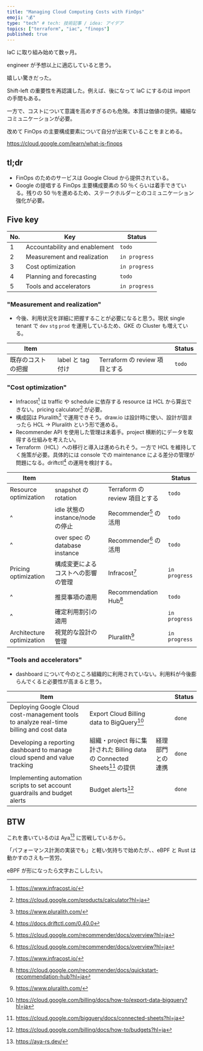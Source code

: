 ```yaml
---
title: "Managing Cloud Computing Costs with FinOps"
emoji: "💰"
type: "tech" # tech: 技術記事 / idea: アイデア
topics: ["terraform", "iac", "finops"]
published: true
---
```

IaC に取り組み始めて数ヶ月。

engineer が予想以上に適応していると思う。

嬉しい驚きだった。

Shift-left の重要性を再認識した。例えば、後になって IaC にするのは import の手間もある。

一方で、コストについて意識を高めすぎるのも危険。本質は価値の提供。繊細なコミュニケーションが必要。

改めて FinOps の主要構成要素について自分が出来ていることをまとめる。

https://cloud.google.com/learn/what-is-finops

## tl;dr
- FinOps のためのサービスは Google Cloud から提供されている。
- Google の提唱する FinOps 主要構成要素の 50 ％くらいは着手できている。残りの 50 ％を進めるため、ステークホルダーとのコミュニケーション強化が必要。

## Five key

|No.|Key|Status|
|----|----|----|
|1|Accountability and enablement|`todo`|
|2|Measurement and realization|`in progress`|
|3|Cost optimization|`in progress`|
|4|Planning and forecasting|`todo`|
|5|Tools and accelerators|`in progress`|

### "Measurement and realization"
- 今後、利用状況を詳細に把握することが必要になると思う。現状 single tenant で `dev` `stg` `prod` を運用しているため、GKE の Cluster も増えている。

|Item|||Status|
|----|----|----|----|
|既存のコストの把握|label と tag 付け|Terraform の review 項目とする|`todo`|

### "Cost optimization"
- Infracost[^5] は traffic や schedule に依存する resource は HCL から算出できない。pricing calculator[^9] が必要。
- 構成図は Pluralith[^4] で運用できそう。draw.io は設計時に使い、設計が固まったら HCL -> Pluralith という形で進める。
- Recommender API を使用した管理は未着手。project 横断的にデータを取得する仕組みを考えたい。
- Terraform（HCL）への移行と導入は進められそう。一方で HCL を維持してく施策が必要。具体的には console での maintenance による差分の管理が問題になる。driftctl[^10] の運用を検討する。

|Item|||Status|
|----|----|----|----|
|Resource optimization|snapshot の rotation|Terraform の review 項目とする|`todo`|
|^|idle 状態の instance/node の停止|Recommender[^3] の活用|`todo`|
|^|over spec の database instance|Recommender[^3] の活用|`todo`|
|Pricing optimization|構成変更によるコストへの影響の管理|Infracost[^5]|`in progress`|
|^|推奨事項の適用|Recommendation Hub[^1]|`todo`|
|^|確定利用割引の適用||`in progress`|
|Architecture optimization|視覚的な設計の管理|Pluralith[^4]|`in progress`|

### "Tools and accelerators"
- dashboard について今のところ組織的に利用されていない。利用料が今後膨らんでくると必要性が高まると思う。

|Item|||Status|
|----|----|----|----|
|Deploying Google Cloud cost-management tools to analyze real-time billing and cost data|Export Cloud Billing data to BigQuery[^6]||`done`|
|Developing a reporting dashboard to manage cloud spend and value tracking|組織・project 毎に集計された Billing data の Connected Sheets[^8] の提供|経理部門との連携|`done`|
|Implementing automation scripts to set account guardrails and budget alerts|Budget alerts[^7]||`done`|

## BTW
これを書いているのは Aya[^2] に苦戦しているから。

「パフォーマンス計測の実装でも」と軽い気持ちで始めたが、、eBPF と Rust は動かすのさえも一苦労。

eBPF が形になったら文字おこししたい。

[^1]: https://cloud.google.com/recommender/docs/quickstart-recommendation-hub?hl=ja
[^2]: https://aya-rs.dev/
[^3]: https://cloud.google.com/recommender/docs/overview?hl=ja
[^4]: https://www.pluralith.com/
[^5]: https://www.infracost.io/
[^6]: https://cloud.google.com/billing/docs/how-to/export-data-bigquery?hl=ja
[^7]: https://cloud.google.com/billing/docs/how-to/budgets?hl=ja
[^8]: https://cloud.google.com/bigquery/docs/connected-sheets?hl=ja
[^9]: https://cloud.google.com/products/calculator?hl=ja
[^10]: https://docs.driftctl.com/0.40.0
